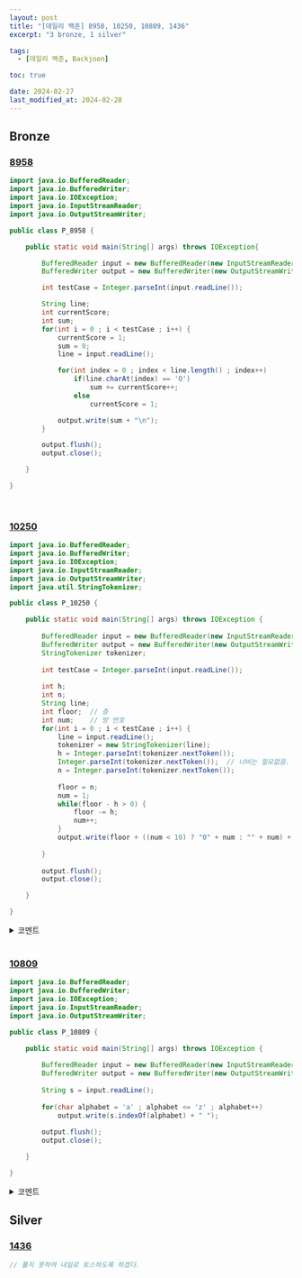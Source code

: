 ```yaml
---
layout: post
title: "[데일리 백준] 8958, 10250, 10809, 1436"
excerpt: "3 bronze, 1 silver"

tags:
  - [데일리 백준, Backjoon]

toc: true

date: 2024-02-27
last_modified_at: 2024-02-28
---
```

## Bronze
### [8958][def]

```java
import java.io.BufferedReader;
import java.io.BufferedWriter;
import java.io.IOException;
import java.io.InputStreamReader;
import java.io.OutputStreamWriter;

public class P_8958 {

	public static void main(String[] args) throws IOException{

		BufferedReader input = new BufferedReader(new InputStreamReader(System.in));
		BufferedWriter output = new BufferedWriter(new OutputStreamWriter(System.out));

		int testCase = Integer.parseInt(input.readLine());

		String line;
		int currentScore;
		int sum;
		for(int i = 0 ; i < testCase ; i++) {
			currentScore = 1;
			sum = 0;
			line = input.readLine();

			for(int index = 0 ; index < line.length() ; index++)
				if(line.charAt(index) == 'O')
					sum += currentScore++;
				else 
					currentScore = 1;

			output.write(sum + "\n");
		}

		output.flush();
		output.close();

	}

}
```

<br>

### [10250][def2]

```java
import java.io.BufferedReader;
import java.io.BufferedWriter;
import java.io.IOException;
import java.io.InputStreamReader;
import java.io.OutputStreamWriter;
import java.util.StringTokenizer;

public class P_10250 {

	public static void main(String[] args) throws IOException {
		
		BufferedReader input = new BufferedReader(new InputStreamReader(System.in));
		BufferedWriter output = new BufferedWriter(new OutputStreamWriter(System.out));
		StringTokenizer tokenizer;
		
		int testCase = Integer.parseInt(input.readLine());
		
		int h;
		int n;
		String line;
		int floor;	// 층
		int num;	// 방 번호
		for(int i = 0 ; i < testCase ; i++) {
			line = input.readLine();
			tokenizer = new StringTokenizer(line);
			h = Integer.parseInt(tokenizer.nextToken());
			Integer.parseInt(tokenizer.nextToken());  // 너비는 필요없음. 따로 담아두지 않고 버린다
			n = Integer.parseInt(tokenizer.nextToken());
			
			floor = n;
			num = 1;
			while(floor - h > 0) {
				floor -= h;
				num++;
			}
			output.write(floor + ((num < 10) ? "0" + num : "" + num) + "\n");
			
		}
		
		output.flush();
		output.close();

	}

}
```

<details>
<summary>코멘트</summary>
<div markdown="1">

- 반례가 다양하게 생길 수 있는 문제라서  
꼼꼼하게 케이스체크 해주어야 했다. 다소 어려웠다.  

</div>
</details>  

<br>

### [10809][def3]

```java
import java.io.BufferedReader;
import java.io.BufferedWriter;
import java.io.IOException;
import java.io.InputStreamReader;
import java.io.OutputStreamWriter;

public class P_10809 {

	public static void main(String[] args) throws IOException {
		
		BufferedReader input = new BufferedReader(new InputStreamReader(System.in));
		BufferedWriter output = new BufferedWriter(new OutputStreamWriter(System.out));
		
		String s = input.readLine();
		
		for(char alphabet = 'a' ; alphabet <= 'z' ; alphabet++)
			output.write(s.indexOf(alphabet) + " ");
		
		output.flush();
		output.close();

	}

}
```

<details>
<summary>코멘트</summary>
<div markdown="1">

- `char` + `int`타입 숫자 1 을 연산하면  
연산 결과는 다음번째 아스키코드 문자이다.

</div>
</details>  

## Silver
### [1436][def4]

```java
// 풀지 못하여 내일로 토스하도록 하겠다.
```

[def]: https://www.acmicpc.net/problem/8958
[def2]: https://www.acmicpc.net/problem/10250
[def3]: https://www.acmicpc.net/problem/10809
[def4]: https://www.acmicpc.net/problem/1436